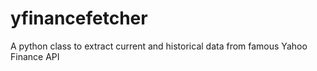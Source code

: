 yfinancefetcher
===============

A python class to extract current and historical data from famous Yahoo Finance API